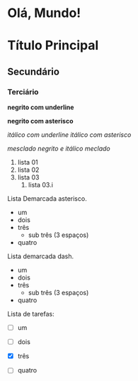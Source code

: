 # Olá, Mundo!

# Título Principal
## Secundário
### Terciário

__negrito com underline__

**negrito com asterisco**

_itálico com underline_
*itálico com asterisco*

_*mesclado negrito e itálico*_
*_meclado_*

1. lista 01
1. lista 02
1. lista 03
    1. lista 03.i

Lista Demarcada asterisco.
* um
* dois
* três
   * sub três (3 espaços)
* quatro

Lista demarcada dash.
- um
- dois
- três
   - sub três (3 espaços)
- quatro

Lista de tarefas:
- [ ] um
- [ ] dois
- [X] três
- [ ] quatro

